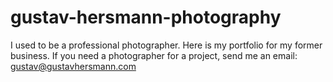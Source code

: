 # gustav-hersmann-photography

I used to be a professional photographer. Here is my portfolio for my former business. If you need a photographer for a project, send me an email: gustav@gustavhersmann.com
